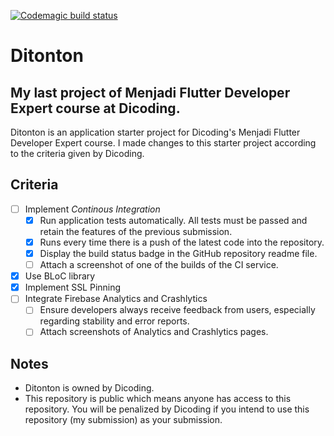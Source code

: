 [![Codemagic build status](https://api.codemagic.io/apps/6349b672816f0c62fd191b04/6349b672816f0c62fd191b03/status_badge.svg)](https://codemagic.io/apps/6349b672816f0c62fd191b04/6349b672816f0c62fd191b03/latest_build)
# Ditonton
My last project of Menjadi Flutter Developer Expert course at Dicoding.
---
Ditonton is an application starter project for Dicoding's Menjadi Flutter Developer Expert course.
I made changes to this starter project according to the criteria given by Dicoding.

## Criteria
 - [ ] Implement *Continous Integration*
   - [x] Run application tests automatically. All tests must be passed and retain the features of the previous submission.
   - [x] Runs every time there is a push of the latest code into the repository.
   - [x] Display the build status badge in the GitHub repository readme file.
   - [ ] Attach a screenshot of one of the builds of the CI service.
 - [x] Use BLoC library
 - [x] Implement SSL Pinning
 - [ ] Integrate Firebase Analytics and Crashlytics
   - [ ] Ensure developers always receive feedback from users, especially regarding stability and error reports.
   - [ ] Attach screenshots of Analytics and Crashlytics pages.

## Notes
 - Ditonton is owned by Dicoding.
 - This repository is public which means anyone has access to this repository. You will be penalized by Dicoding if you intend to use this repository (my submission) as your submission.
